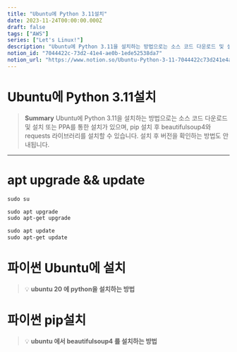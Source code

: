 ```yaml
---
title: "Ubuntu에 Python 3.11설치"
date: 2023-11-24T00:00:00.000Z
draft: false
tags: ["AWS"]
series: ["Let's Linux!"]
description: "Ubuntu에 Python 3.11을 설치하는 방법으로는 소스 코드 다운로드 및 설치 또는 PPA를 통한 설치가 있으며, pip 설치 후 beautifulsoup4와 requests 라이브러리를 설치할 수 있습니다. 설치 후 버전을 확인하는 방법도 안내됩니다."
notion_id: "7044422c-73d2-41e4-ae0b-1ede52538da7"
notion_url: "https://www.notion.so/Ubuntu-Python-3-11-7044422c73d241e4ae0b1ede52538da7"
---
```


# Ubuntu에 Python 3.11설치

> **Summary**
> Ubuntu에 Python 3.11을 설치하는 방법으로는 소스 코드 다운로드 및 설치 또는 PPA를 통한 설치가 있으며, pip 설치 후 beautifulsoup4와 requests 라이브러리를 설치할 수 있습니다. 설치 후 버전을 확인하는 방법도 안내됩니다.

---

# apt upgrade && update

```latex
sudo su
```

```latex
sudo apt upgrade
sudo apt-get upgrade
```

```latex
sudo apt update
sudo apt-get update
```

# 파이썬 Ubuntu에 설치

> 💡 ****ubuntu 20 에 python을 설치하는 방법****

# 파이썬 pip설치

> 💡 ****ubuntu 에서 beautifulsoup4 를 설치하는 방법****

